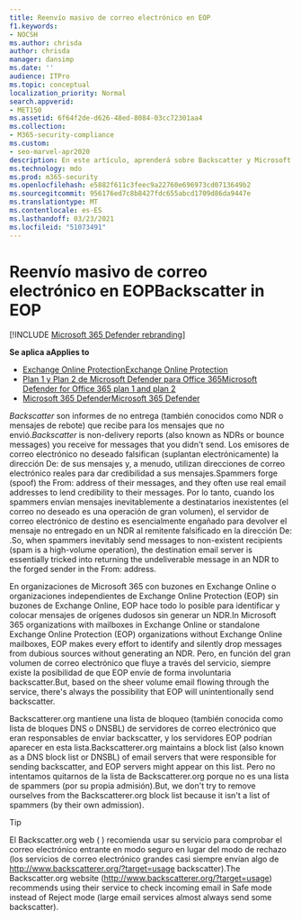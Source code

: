 ```yaml
---
title: Reenvío masivo de correo electrónico en EOP
f1.keywords:
- NOCSH
ms.author: chrisda
author: chrisda
manager: dansimp
ms.date: ''
audience: ITPro
ms.topic: conceptual
localization_priority: Normal
search.appverid:
- MET150
ms.assetid: 6f64f2de-d626-48ed-8084-03cc72301aa4
ms.collection:
- M365-security-compliance
ms.custom:
- seo-marvel-apr2020
description: En este artículo, aprenderá sobre Backscatter y Microsoft Exchange Online Protection (EOP)
ms.technology: mdo
ms.prod: m365-security
ms.openlocfilehash: e5882f611c3feec9a22760e696973cd0713649b2
ms.sourcegitcommit: 956176ed7c8b8427fdc655abcd1709d86da9447e
ms.translationtype: MT
ms.contentlocale: es-ES
ms.lasthandoff: 03/23/2021
ms.locfileid: "51073491"
---
```

# <a name="backscatter-in-eop"></a><span data-ttu-id="b281f-103">Reenvío masivo de correo electrónico en EOP</span><span class="sxs-lookup"><span data-stu-id="b281f-103">Backscatter in EOP</span></span>

[!INCLUDE [Microsoft 365 Defender rebranding](../includes/microsoft-defender-for-office.md)]

<span data-ttu-id="b281f-104">**Se aplica a**</span><span class="sxs-lookup"><span data-stu-id="b281f-104">**Applies to**</span></span>
- [<span data-ttu-id="b281f-105">Exchange Online Protection</span><span class="sxs-lookup"><span data-stu-id="b281f-105">Exchange Online Protection</span></span>](exchange-online-protection-overview.md)
- [<span data-ttu-id="b281f-106">Plan 1 y Plan 2 de Microsoft Defender para Office 365</span><span class="sxs-lookup"><span data-stu-id="b281f-106">Microsoft Defender for Office 365 plan 1 and plan 2</span></span>](defender-for-office-365.md)
- [<span data-ttu-id="b281f-107">Microsoft 365 Defender</span><span class="sxs-lookup"><span data-stu-id="b281f-107">Microsoft 365 Defender</span></span>](../defender/microsoft-365-defender.md)

<span data-ttu-id="b281f-108">*Backscatter* son informes de no entrega (también conocidos como NDR o mensajes de rebote) que recibe para los mensajes que no envió.</span><span class="sxs-lookup"><span data-stu-id="b281f-108">*Backscatter* is non-delivery reports (also known as NDRs or bounce messages) you receive for messages that you didn't send.</span></span> <span data-ttu-id="b281f-109">Los emisores de correo electrónico no deseado falsifican (suplantan electrónicamente) la dirección De: de sus mensajes y, a menudo, utilizan direcciones de correo electrónico reales para dar credibilidad a sus mensajes.</span><span class="sxs-lookup"><span data-stu-id="b281f-109">Spammers forge (spoof) the From: address of their messages, and they often use real email addresses to lend credibility to their messages.</span></span> <span data-ttu-id="b281f-110">Por lo tanto, cuando los spammers envían mensajes inevitablemente a destinatarios inexistentes (el correo no deseado es una operación de gran volumen), el servidor de correo electrónico de destino es esencialmente engañado para devolver el mensaje no entregado en un NDR al remitente falsificado en la dirección De: .</span><span class="sxs-lookup"><span data-stu-id="b281f-110">So, when spammers inevitably send messages to non-existent recipients (spam is a high-volume operation), the destination email server is essentially tricked into returning the undeliverable message in an NDR to the forged sender in the From: address.</span></span>

<span data-ttu-id="b281f-111">En organizaciones de Microsoft 365 con buzones en Exchange Online o organizaciones independientes de Exchange Online Protection (EOP) sin buzones de Exchange Online, EOP hace todo lo posible para identificar y colocar mensajes de orígenes dudosos sin generar un NDR.</span><span class="sxs-lookup"><span data-stu-id="b281f-111">In Microsoft 365 organizations with mailboxes in Exchange Online or standalone Exchange Online Protection (EOP) organizations without Exchange Online mailboxes, EOP makes every effort to identify and silently drop messages from dubious sources without generating an NDR.</span></span> <span data-ttu-id="b281f-112">Pero, en función del gran volumen de correo electrónico que fluye a través del servicio, siempre existe la posibilidad de que EOP envíe de forma involuntaria backscatter.</span><span class="sxs-lookup"><span data-stu-id="b281f-112">But, based on the sheer volume email flowing through the service, there's always the possibility that EOP will unintentionally send backscatter.</span></span>

<span data-ttu-id="b281f-113">Backscatterer.org mantiene una lista de bloqueo (también conocida como lista de bloques DNS o DNSBL) de servidores de correo electrónico que eran responsables de enviar backscatter, y los servidores EOP podrían aparecer en esta lista.</span><span class="sxs-lookup"><span data-stu-id="b281f-113">Backscatterer.org maintains a block list (also known as a DNS block list or DNSBL) of email servers that were responsible for sending backscatter, and EOP servers might appear on this list.</span></span> <span data-ttu-id="b281f-114">Pero no intentamos quitarnos de la lista de Backscatterer.org porque no es una lista de spammers (por su propia admisión).</span><span class="sxs-lookup"><span data-stu-id="b281f-114">But, we don't try to remove ourselves from the Backscatterer.org block list because it isn't a list of spammers (by their own admission).</span></span>

> [!TIP]
> <span data-ttu-id="b281f-115">El Backscatter.org web ( ) recomienda usar su servicio para comprobar el correo electrónico entrante en modo seguro en lugar del modo de rechazo (los servicios de correo electrónico grandes casi siempre envían algo de <http://www.backscatterer.org/?target=usage> backscatter).</span><span class="sxs-lookup"><span data-stu-id="b281f-115">The Backscatter.org website (<http://www.backscatterer.org/?target=usage>) recommends using their service to check incoming email in Safe mode instead of Reject mode (large email services almost always send some backscatter).</span></span>
